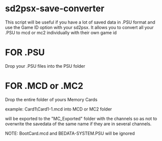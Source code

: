 # sd2psx-save-converter

This script will be useful if you have a lot of saved data in .PSU format and use the Game ID option with your sd2psx. It allows you to convert all your .PSU to mcd or mc2 individually with their own game id

# FOR .PSU

Drop your .PSU files into the PSU folder

# FOR .MCD or .MC2

Drop the entire folder of yours Memory Cards

example: Card1\Card1-1.mcd into MCD or MC2 folder

will be exported to the "MC_Exported" folder with the channels so as not to overwrite the savedata of the same name if they are in several channels.

NOTE: BootCard.mcd and BEDATA-SYSTEM.PSU will be ignored
